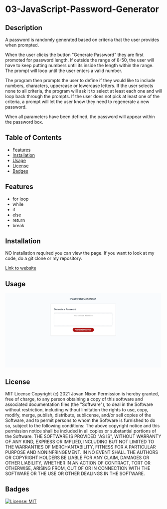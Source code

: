 # 03-JavaScript-Password-Generator


## Description

A password is randomly generated based on criteria that the user provides when prompted.

When the user clicks the button "Generate Password" they are first promoted for password length. If outside the range of 8-50, the user will have to keep putting  numbers until its inside the length within the range. The prompt will loop until the user enters a valid number.

The program then prompts the user to define if they would like to include numbers, characters, uppercase or lowercase letters. If the user selects none to all criteria, the program will ask it to select at least each one and will loop back through the prompts. If the user does not pick at least one of the criteria, a prompt will let the user know they need to regenerate a new password. 

When all parameters have been defined, the password will appear within the password box.

## Table of Contents
* [Features](#Features)
* [Installation](#installation)
* [Usage](#usage)
* [License](#license)
* [Badges](#Badges)

## Features
- for loop
- while
- if 
- else
- return
- break

## Installation 

NO installation required you can view the page. If you want to look at my code, do a git clone or my repository. 

[Link to website](https://jmnfire.github.io/03-JavaScript-Password-Generator/)

## Usage

![screenshot](images/screencapture-jmnfire-github-io-03-JavaScript-Password-Generator-2021-03-04-12_56_04.png)


## License 

MIT License
Copyright (c) 2021 Jovan Nixon
Permission is hereby granted, free of charge, to any person obtaining a copy
of this software and associated documentation files (the "Software"), to deal
in the Software without restriction, including without limitation the rights
to use, copy, modify, merge, publish, distribute, sublicense, and/or sell
copies of the Software, and to permit persons to whom the Software is
furnished to do so, subject to the following conditions:
The above copyright notice and this permission notice shall be included in all
copies or substantial portions of the Software.
THE SOFTWARE IS PROVIDED "AS IS", WITHOUT WARRANTY OF ANY KIND, EXPRESS OR
IMPLIED, INCLUDING BUT NOT LIMITED TO THE WARRANTIES OF MERCHANTABILITY,
FITNESS FOR A PARTICULAR PURPOSE AND NONINFRINGEMENT. IN NO EVENT SHALL THE
AUTHORS OR COPYRIGHT HOLDERS BE LIABLE FOR ANY CLAIM, DAMAGES OR OTHER
LIABILITY, WHETHER IN AN ACTION OF CONTRACT, TORT OR OTHERWISE, ARISING FROM,
OUT OF OR IN CONNECTION WITH THE SOFTWARE OR THE USE OR OTHER DEALINGS IN THE
SOFTWARE.

## Badges

[![License: MIT](https://img.shields.io/badge/License-MIT-yellow.svg)](https://opensource.org/licenses/MIT)